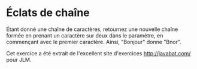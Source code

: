 
# Éclats de chaîne #
Étant donné une chaîne de caractères, retournez une nouvelle chaîne formée
en
prenant un caractère sur deux dans le paramètre, en commençant avec le
premier
caractère. Ainsi, "Bonjour" donne "Bnor".

Cet exercice a été extrait de l'excellent site d'exercices
http://javabat.com/ pour JLM.

